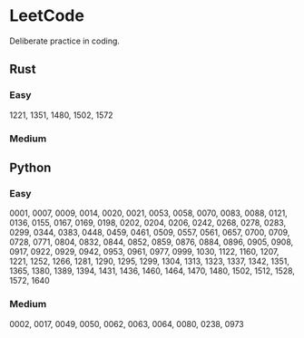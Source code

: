 # LeetCode
Deliberate practice in coding.
## Rust
### Easy
1221, 1351, 1480, 1502, 1572
### Medium

## Python
### Easy
0001, 0007, 0009, 0014, 0020, 0021, 0053, 0058, 0070, 0083, 0088, 0121, 0136, 0155, 0167, 0169, 0198, 0202, 0204, 0206, 0242, 0268, 0278, 0283, 0299, 0344, 0383, 0448, 0459, 0461, 0509, 0557, 0561, 0657, 0700, 0709, 0728, 0771, 0804, 0832, 0844, 0852, 0859, 0876, 0884, 0896, 0905, 0908, 0917, 0922, 0929, 0942, 0953, 0961, 0977, 0999, 1030, 1122, 1160, 1207, 1221, 1252, 1266, 1281, 1290, 1295, 1299, 1304, 1313, 1323, 1337, 1342, 1351, 1365, 1380, 1389, 1394, 1431, 1436, 1460, 1464, 1470, 1480, 1502, 1512, 1528, 1572, 1640
### Medium
0002, 0017, 0049, 0050, 0062, 0063, 0064, 0080, 0238, 0973
